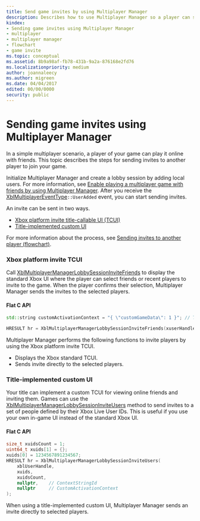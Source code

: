 ```yaml
---
title: Send game invites by using Multiplayer Manager
description: Describes how to use Multiplayer Manager so a player can send game invites to other players to join a game.
kindex:
- Sending game invites using Multiplayer Manager
- multiplayer
- multiplayer manager
- flowchart
- game invite
ms.topic: conceptual
ms.assetid: 8b9a98af-fb78-431b-9a2a-876168e2fd76
ms.localizationpriority: medium
author: joannaleecy
ms.author: migreen
ms.date: 04/04/2017
edited: 00/00/0000
security: public
---
```


# Sending game invites using Multiplayer Manager

In a simple multiplayer scenario, a player of your game can play it online with friends. This topic describes the steps for sending invites to another player to join your game.

Initialize Multiplayer Manager and create a lobby session by adding local users. For more information, see [Enable playing a multiplayer game with friends by using Multiplayer Manager](live-play-multiplayer-with-friends.md).
After you receive the [XblMultiplayerEventType](../../../../../reference/live/xsapi-c/multiplayer_manager_c/enums/xblmultiplayereventtype.md)`::UserAdded` event, you can start sending invites.

An invite can be sent in two ways.
* [Xbox platform invite title-callable UI (TCUI)](#xbox-platform-invite-tcui)
* [Title-implemented custom UI](#title-implemented-custom-ui)

For more information about the process, see [Sending invites to another player (flowchart)](../concepts/flowcharts/live-mpm-send-invites.md).

### Xbox platform invite TCUI <a id="xbox-platform-invite-tcui"></a>

Call [XblMultiplayerManagerLobbySessionInviteFriends](../../../../../reference/live/xsapi-c/multiplayer_manager_c/functions/xblmultiplayermanagerlobbysessioninvitefriends.md) to display the standard Xbox UI where the player can select friends or recent players to invite to the game.
When the player confirms their selection, Multiplayer Manager sends the invites to the selected players.

#### Flat C API
```cpp
std::string customActivationContext = "{ \"customGameData\": 1 }"; // This string can be anything your game sends across to the invited player's game.

HRESULT hr = XblMultiplayerManagerLobbySessionInviteFriends(xuserHandle, nullptr, customActivationContext.c_str());
```




Multiplayer Manager performs the following functions to invite players by using the Xbox platform invite TCUI.

* Displays the Xbox standard TCUI.
* Sends invite directly to the selected players.

### Title-implemented custom UI<a id="title-implemented-custom-ui"></a>

Your title can implement a custom TCUI for viewing online friends and inviting them.
Games can use the [XblMultiplayerManagerLobbySessionInviteUsers](../../../../../reference/live/xsapi-c/multiplayer_manager_c/functions/xblmultiplayermanagerlobbysessioninviteusers.md) method to send invites to a set of people defined by their Xbox Live User IDs.
This is useful if you use your own in-game UI instead of the standard Xbox UI.

#### Flat C API

```cpp
size_t xuidsCount = 1;
uint64_t xuids[1] = {};
xuids[0] = 1234567891234567;
HRESULT hr = XblMultiplayerManagerLobbySessionInviteUsers(
    xblUserHandle, 
    xuids, 
    xuidsCount, 
    nullptr,    // ContextStringId 
    nullptr     // CustomActivationContext
);
```




When using a title-implemented custom UI, Multiplayer Manager sends an invite directly to selected players.
